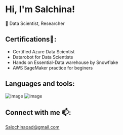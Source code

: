 # Hi, I'm Salchina!
🔭 Data Scientist, Researcher

## Certifications🌱:
- Certified Azure Data Scientist
- Datarobot for Data Scientists
- Hands on Essential-Data warehouse by Snowflake
- AWS SageMaker practice for beginers

## Languages and tools:
![image](https://github.com/SalochinaOad/SalochinaOad/assets/55360277/f6c11961-5a61-4196-852c-82ec8e941546) ![image](https://github.com/SalochinaOad/SalochinaOad/assets/55360277/0b0bea35-ee43-4830-9257-76034cb65756)


## Connect with me 📫:
Salochinaoad@gmail.com



